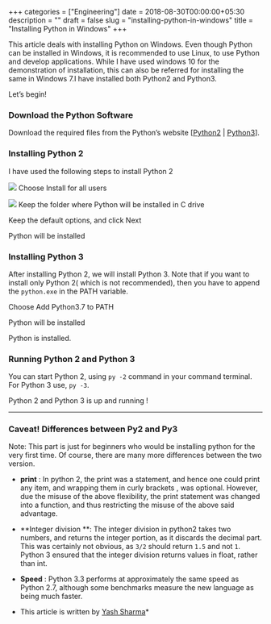 +++
categories = ["Engineering"]
date = 2018-08-30T00:00:00+05:30
description = ""
draft = false
slug = "installing-python-in-windows"
title = "Installing Python in Windows"
+++


This article deals with installing Python on Windows. Even though Python can be
installed in Windows, it is recommended to use Linux, to use Python and develop
applications. While I have used windows 10 for the demonstration of
installation, this can also be referred for installing the same in Windows 7.I
have installed both Python2 and Python3.

Let’s begin!

### Download the Python Software

Download the required files from the Python’s website
[[Python2](https://www.python.org/ftp/python/2.7.15/python-2.7.15.msi) |
[Python3](https://www.python.org/downloads/release/python-370/)].

### Installing Python 2

I have used the following steps to install Python 2

![](https://cdn-images-1.medium.com/max/800/1*UOiYWaNMJTgLIlIayw-OJQ.jpeg)
<span class="figcaption_hack">Choose Install for all users</span>

![](https://cdn-images-1.medium.com/max/800/1*en8i8Wf80eINFhv5n6Q1EQ.jpeg)
<span class="figcaption_hack">Keep the folder where Python will be installed in C drive</span>

<span class="figcaption_hack">Keep the default options, and click Next</span>

<span class="figcaption_hack">Python will be installed</span>

### Installing Python 3

After installing Python 2, we will install Python 3. Note that if you want to
install only Python 2( which is not recommended), then you have to append the
`python.exe` in the PATH variable.

<span class="figcaption_hack">Choose Add Python3.7 to PATH</span>

<span class="figcaption_hack">Python will be installed</span>

<span class="figcaption_hack">Python is installed.</span>

### Running Python 2 and Python 3

You can start Python 2, using `py -2` command in your command terminal. For
Python 3 use, `py -3`.

<span class="figcaption_hack">Python 2 and Python 3 is up and running !</span>

*****

### Caveat! Differences between Py2 and Py3

Note: This part is just for beginners who would be installing python for the
very first time. Of course, there are many more differences between the two
version.

* **print** : In python 2, the print was a statement, and hence one could print
any item, and wrapping them in curly brackets , was optional. However, due the
misuse of the above flexibility, the print statement was changed into a
function, and thus restricting the misuse of the above said advantage.
* **Integer division **: The integer division in python2 takes two numbers, and
returns the integer portion, as it discards the decimal part. This was certainly
not obvious, as `3/2` should return `1.5` and not `1`. Python 3 ensured that the
integer division returns values in float, rather than int.
* **Speed** : Python 3.3 performs at approximately the same speed as Python 2.7,
although some benchmarks measure the new language as being much faster.

* This article is written by [Yash Sharma](https://github.com/yashrsharma44)*
